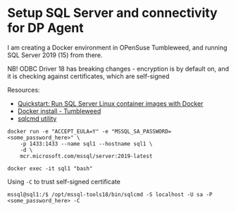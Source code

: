 # Setup SQL Server and connectivity for DP Agent

I am creating a Docker environment in OPenSuse Tumbleweed, and running SQL Server 2019 (15) from there.

NB! ODBC Driver 18 has breaking changes - encryption is by default on, and it is checking against certificates, which are self-signed

Resources:
* [Quickstart: Run SQL Server Linux container images with Docker](https://learn.microsoft.com/en-us/sql/linux/quickstart-install-connect-docker?view=sql-server-ver15&tabs=cli&pivots=cs1-bash)
* [Docker install - Tumbleweed](https://en.opensuse.org/Docker)
* [sqlcmd utility](https://learn.microsoft.com/en-us/sql/tools/sqlcmd/sqlcmd-utility?view=sql-server-ver16&tabs=go%2Cwindows&pivots=cs1-bash)

```console
docker run -e "ACCEPT_EULA=Y" -e "MSSQL_SA_PASSWORD=<some_password_here>" \
    -p 1433:1433 --name sql1 --hostname sql1 \
    -d \
    mcr.microsoft.com/mssql/server:2019-latest
```

```console
docker exec -it sql1 "bash"
```

Using `-C` to trust self-signed certificate
```console
mssql@sql1:/$ /opt/mssql-tools18/bin/sqlcmd -S localhost -U sa -P <some_password_here> -C
```



